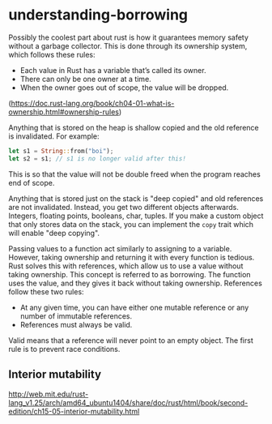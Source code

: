 # understanding-borrowing

Possibly the coolest part about rust is how it guarantees memory safety without a garbage collector. This is done through its ownership system, which follows these rules:

- Each value in Rust has a variable that’s called its owner.
- There can only be one owner at a time.
- When the owner goes out of scope, the value will be dropped.

(https://doc.rust-lang.org/book/ch04-01-what-is-ownership.html#ownership-rules)

Anything that is stored on the heap is shallow copied and the old reference is invalidated. For example:

```rust
let s1 = String::from("boi");
let s2 = s1; // s1 is no longer valid after this!
```

This is so that the value will not be double freed when the program reaches end of scope.

Anything that is stored just on the stack is "deep copied" and old references are not invalidated. Instead, you get two different objects afterwards. Integers, floating points, booleans, char, tuples. If you make a custom object that only stores data on the stack, you can implement the `copy` trait which will enable "deep copying".

Passing values to a function act similarly to assigning to a variable. However, taking ownership and returning it with every function is tedious. Rust solves this with references, which allow us to use a value without taking ownership. This concept is referred to as borrowing. The function uses the value, and they gives it back without taking ownership. References follow these two rules:

- At any given time, you can have either one mutable reference or any number of immutable references.
- References must always be valid.

Valid means that a reference will never point to an empty object. The first rule is to prevent race conditions.

## Interior mutability

http://web.mit.edu/rust-lang_v1.25/arch/amd64_ubuntu1404/share/doc/rust/html/book/second-edition/ch15-05-interior-mutability.html
